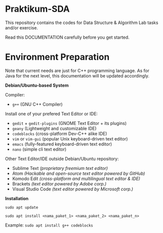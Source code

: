 # Praktikum-SDA

This repository contains the codes for Data Structure & Algorithm Lab tasks and/or exercise.

Read this DOCUMENTATION carefully before you get started.

# Environment Preparation

Note that current needs are just for C++ programming language. As for Java for the next level, this documentation will be updated accordingly.

**Debian/Ubuntu-based System**

Compiler:
- `g++` (GNU C++ Compiler)

Install one of your prefered Text Editor or IDE:
- `gedit` + `gedit-plugins` (GNOME Text Editor + its plugins)
- `geany` (Lightweight and customizable IDE)
- `codeblocks` (cross-platform Dev-C++ alike IDE)
- `vim` or `vim-gui` (popular Unix keyboard-driven text editor)
- `emacs` (fully-featured keyboard-driven text editor)
- `nano` (simple cli text editor)

Other Text Editor/IDE outside Debian/Ubuntu repository:
- Sublime Text _(proprietary freemium text editor)_
- Atom _(Hackable and open-source text editor powered by GitHub)_
- Komodo Edit _(cross-platform and multilingual text editor & IDE)_
- Brackets _(text editor powered by Adobe corp.)_
- Visual Studio Code _(text editor powered by Microsoft corp.)_

**Installation**

`sudo apt update`

`sudo apt install <nama_paket_1> <nama_paket_2> <nama_paket_n>`

Example:
`sudo apt install g++ codeblocks`
